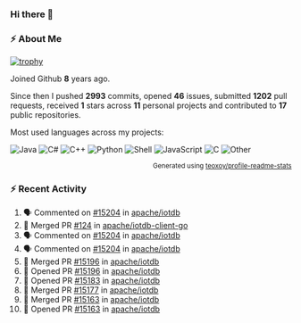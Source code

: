 ### Hi there 👋

### :zap: About Me

[![trophy](https://github-profile-trophy.vercel.app/?username=HTHou&theme=onedark)](https://github.com/ryo-ma/github-profile-trophy)
   
Joined Github **8** years ago.

Since then I pushed **2993** commits, opened **46** issues, submitted **1202** pull requests, received **1** stars across **11** personal projects and contributed to **17** public repositories.

Most used languages across my projects:

![Java](https://img.shields.io/static/v1?style=flat-square&label=%E2%A0%80&color=555&labelColor=%23b07219&message=Java%EF%B8%B189.3%25)
![C#](https://img.shields.io/static/v1?style=flat-square&label=%E2%A0%80&color=555&labelColor=%23178600&message=C%23%EF%B8%B13.9%25)
![C++](https://img.shields.io/static/v1?style=flat-square&label=%E2%A0%80&color=555&labelColor=%23f34b7d&message=C%2B%2B%EF%B8%B12.7%25)
![Python](https://img.shields.io/static/v1?style=flat-square&label=%E2%A0%80&color=555&labelColor=%233572A5&message=Python%EF%B8%B10.7%25)
![Shell](https://img.shields.io/static/v1?style=flat-square&label=%E2%A0%80&color=555&labelColor=%2389e051&message=Shell%EF%B8%B10.7%25)
![JavaScript](https://img.shields.io/static/v1?style=flat-square&label=%E2%A0%80&color=555&labelColor=%23f1e05a&message=JavaScript%EF%B8%B10.5%25)
![C](https://img.shields.io/static/v1?style=flat-square&label=%E2%A0%80&color=555&labelColor=%23555555&message=C%EF%B8%B10.4%25)
![Other](https://img.shields.io/static/v1?style=flat-square&label=%E2%A0%80&color=555&labelColor=%23ededed&message=Other%EF%B8%B11.4%25)

<p align="right"><sub>Generated using <a href="https://github.com/marketplace/actions/profile-readme-stats">teoxoy/profile-readme-stats</a></sub></p>


<!--![](https://github.com/HTHou/HTHou/blob/output/github-contribution-grid-snake.svg)-->

<!--![Haonan Hou's github stats](https://github-readme-stats.vercel.app/api?username=HTHou&count_private=true&show_icons=true&theme=onedark)-->

<!--![Haonan Hou's wakatime stats](https://github-readme-stats.vercel.app/api/wakatime?username=HTHou&layout=compact&theme=onedark)-->

<!--![Top Langs](https://github-readme-stats.vercel.app/api/top-langs/?username=HTHou&theme=onedark&layout=compact)-->

### :zap: Recent Activity
<!--START_SECTION:activity-->
1. 🗣 Commented on [#15204](https://github.com/apache/iotdb/issues/15204#issuecomment-2764893853) in [apache/iotdb](https://github.com/apache/iotdb)
2. 🎉 Merged PR [#124](https://github.com/apache/iotdb-client-go/pull/124) in [apache/iotdb-client-go](https://github.com/apache/iotdb-client-go)
3. 🗣 Commented on [#15204](https://github.com/apache/iotdb/issues/15204#issuecomment-2760234872) in [apache/iotdb](https://github.com/apache/iotdb)
4. 🗣 Commented on [#15204](https://github.com/apache/iotdb/issues/15204#issuecomment-2759966668) in [apache/iotdb](https://github.com/apache/iotdb)
5. 🎉 Merged PR [#15196](https://github.com/apache/iotdb/pull/15196) in [apache/iotdb](https://github.com/apache/iotdb)
6. 💪 Opened PR [#15196](https://github.com/apache/iotdb/pull/15196) in [apache/iotdb](https://github.com/apache/iotdb)
7. 💪 Opened PR [#15183](https://github.com/apache/iotdb/pull/15183) in [apache/iotdb](https://github.com/apache/iotdb)
8. 🎉 Merged PR [#15177](https://github.com/apache/iotdb/pull/15177) in [apache/iotdb](https://github.com/apache/iotdb)
9. 🎉 Merged PR [#15163](https://github.com/apache/iotdb/pull/15163) in [apache/iotdb](https://github.com/apache/iotdb)
10. 💪 Opened PR [#15163](https://github.com/apache/iotdb/pull/15163) in [apache/iotdb](https://github.com/apache/iotdb)
<!--END_SECTION:activity-->

<!--
**HTHou/HTHou** is a ✨ _special_ ✨ repository because its `README.md` (this file) appears on your GitHub profile.

Here are some ideas to get you started:

- 🔭 I’m currently working on ...
- 🌱 I’m currently learning ...
- 👯 I’m looking to collaborate on ...
- 🤔 I’m looking for help with ...
- 💬 Ask me about ...
- 📫 How to reach me: ...
- 😄 Pronouns: ...
- ⚡ Fun fact: ...
-->
